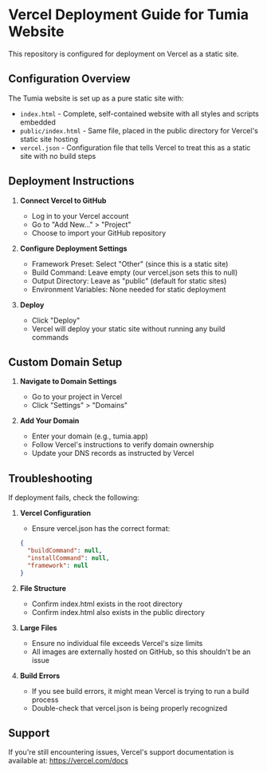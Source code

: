 # Vercel Deployment Guide for Tumia Website

This repository is configured for deployment on Vercel as a static site.

## Configuration Overview

The Tumia website is set up as a pure static site with:

- `index.html` - Complete, self-contained website with all styles and scripts embedded
- `public/index.html` - Same file, placed in the public directory for Vercel's static site hosting
- `vercel.json` - Configuration file that tells Vercel to treat this as a static site with no build steps

## Deployment Instructions

1. **Connect Vercel to GitHub**
   - Log in to your Vercel account
   - Go to "Add New..." > "Project"
   - Choose to import your GitHub repository

2. **Configure Deployment Settings**
   - Framework Preset: Select "Other" (since this is a static site)
   - Build Command: Leave empty (our vercel.json sets this to null)
   - Output Directory: Leave as "public" (default for static sites)
   - Environment Variables: None needed for static deployment

3. **Deploy**
   - Click "Deploy"
   - Vercel will deploy your static site without running any build commands

## Custom Domain Setup

1. **Navigate to Domain Settings**
   - Go to your project in Vercel
   - Click "Settings" > "Domains"

2. **Add Your Domain**
   - Enter your domain (e.g., tumia.app)
   - Follow Vercel's instructions to verify domain ownership
   - Update your DNS records as instructed by Vercel

## Troubleshooting

If deployment fails, check the following:

1. **Vercel Configuration**
   - Ensure vercel.json has the correct format:
   ```json
   {
     "buildCommand": null,
     "installCommand": null,
     "framework": null
   }
   ```

2. **File Structure**
   - Confirm index.html exists in the root directory
   - Confirm index.html also exists in the public directory

3. **Large Files**
   - Ensure no individual file exceeds Vercel's size limits
   - All images are externally hosted on GitHub, so this shouldn't be an issue

4. **Build Errors**
   - If you see build errors, it might mean Vercel is trying to run a build process
   - Double-check that vercel.json is being properly recognized

## Support

If you're still encountering issues, Vercel's support documentation is available at: https://vercel.com/docs